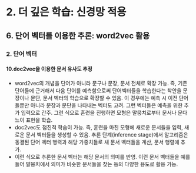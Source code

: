 # 2. 더 깊은 학습: 신경망 적용
## 6. 단어 벡터를 이용한 추론: word2vec 활용
### 2. 단어 벡터
#### 10.doc2vec을 이용한 문서 유사도 추정
- word2vec의 개념을 단어가 아니라 문구나 문장, 문서 전체로 확장 가능. 즉, 기존 단어들에 근거해서 다음 단어를 예측함으로써 단어벡터들을 학습한다는 착안을 문장이나 문단, 문서 벡터의 학습으로 확장할 수 있음. 이 경우에는 예측 시 이전 단어들뿐만 아니라 문장과 문단을 나타내는 벡터도 고려. 그런 벡터들은 예측을 위한 추가 입력으로 간주. 그런 식으로 훈련을 진행하면 모형은 말뭉치로부터 문서나 문다느이 표현을 학습.
- doc2vec도 점진적 학습이 가능. 즉, 훈련을 마친 모형에 새로운 문서들을 입력, 새로운 문서 벡터들을 생성할 수 있음. 추론 단계(inference stage)에서 알고리즘은 동결된 단어 벡터 행력과 해당 가중치들로 새 문서 벡터들을 계산, 문서 행렬에 추가.
- 이런 식으로 추론한 문서 벡터는 해당 문서의 의미를 반영. 이런 문서 벡터들을 예를 들어 말뭉치에서 의미가 비슷한 문서들을 찾는 등의 다양한 용도로 활용 가능.